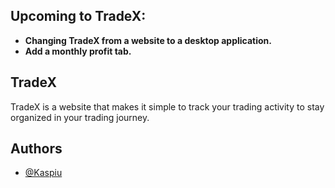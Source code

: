 ## Upcoming to TradeX:

- **Changing TradeX from a website to a desktop application.**
- **Add a monthly profit tab.**

## TradeX

TradeX is a website that makes it simple to track your trading activity to stay organized in your trading journey.

## Authors

- [@Kaspiu](https://github.com/Kaspiu)
